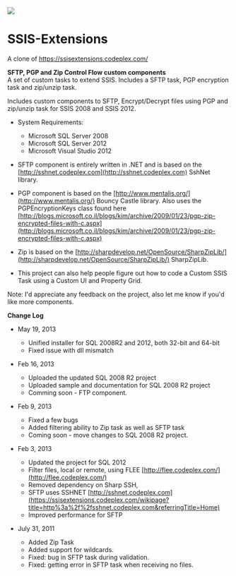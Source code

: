 <img src="https://img.shields.io/appveyor/ci/ElanHasson/SSIS-Extensions/master.svg"/>

# SSIS-Extensions
A clone of https://ssisextensions.codeplex.com/ 


**SFTP, PGP and Zip Control Flow custom components**  
 A set of custom tasks to extend SSIS. Includes a SFTP task, PGP encryption task and zip/unzip task.  

Includes custom components to SFTP, Encrypt/Decrypt files using PGP and zip/unzip task for SSIS 2008 and SSIS 2012.

*   System Requirements:
    *   Microsoft SQL Server 2008
    *   Microsoft SQL Server 2012
    *   Microsoft Visual Studio 2012

*   SFTP component is entirely written in .NET and is based on the [http://sshnet.codeplex.com](http://sshnet.codeplex.com) SshNet library.
*   PGP component is based on the [http://www.mentalis.org/](http://www.mentalis.org/) Bouncy Castle library. Also uses the PGPEncryptionKeys class found here [http://blogs.microsoft.co.il/blogs/kim/archive/2009/01/23/pgp-zip-encrypted-files-with-c.aspx](http://blogs.microsoft.co.il/blogs/kim/archive/2009/01/23/pgp-zip-encrypted-files-with-c.aspx)
*   Zip is based on the [http://sharpdevelop.net/OpenSource/SharpZipLib/](http://sharpdevelop.net/OpenSource/SharpZipLib/) SharpZipLib.

*   This project can also help people figure out how to code a Custom SSIS Task using a Custom UI and Property Grid.

Note: I'd appreciate any feedback on the project, also let me know if you'd like more components.  

**Change Log**

*   May 19, 2013
    *   Unified installer for SQL 2008R2 and 2012, both 32-bit and 64-bit
    *   Fixed issue with dll mismatch

*   Feb 16, 2013
    *   Uploaded the updated SQL 2008 R2 project
    *   Uploaded sample and documentation for SQL 2008 R2 project
    *   Comming soon - FTP component.

*   Feb 9, 2013
    *   Fixed a few bugs
    *   Added filtering ability to Zip task as well as SFTP task
    *   Coming soon - move changes to SQL 2008 R2 project.

*   Feb 3, 2013
    *   Updated the project for SQL 2012
    *   Filter files, local or remote, using FLEE [http://flee.codeplex.com/](http://flee.codeplex.com/)
    *   Removed dependency on Sharp SSH,
    *   SFTP uses SSHNET [http://sshnet.codeplex.com](https://ssisextensions.codeplex.com/wikipage?title=http%3a%2f%2fsshnet.codeplex.com&referringTitle=Home)
    *   Improved performance for SFTP

*   July 31, 2011
    *   Added Zip Task
    *   Added support for wildcards.
    *   Fixed: bug in SFTP task during validation.
    *   Fixed: getting error in SFTP task when receiving no files.

